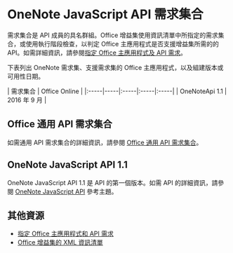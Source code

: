 # <a name="onenote-javascript-api-requirement-sets"></a>OneNote JavaScript API 需求集合

需求集合是 API 成員的具名群組。Office 增益集使用資訊清單中所指定的需求集合，或使用執行階段檢查，以判定 Office 主應用程式是否支援增益集所需的的 API。如需詳細資訊，請參閱[指定 Office 主應用程式及 API 需求](../docs/overview/specify-office-hosts-and-api-requirements.md)。

下表列出 OneNote 需求集、支援需求集的 Office 主應用程式，以及組建版本或可用性日期。

|  需求集合  |  Office Online  | 
|:-----|-----|:-----|:-----|:-----|
| OneNoteApi 1.1  | 2016 年 9 月 |  

## <a name="office-common-api-requirement-sets"></a>Office 通用 API 需求集合
如需通用 API 需求集合的詳細資訊，請參閱 [Office 通用 API 需求集合](office-add-in-requirement-sets.md)。

## <a name="onenote-javascript-api-11"></a>OneNote JavaScript API 1.1 
OneNote JavaScript API 1.1 是 API 的第一個版本。如需 API 的詳細資訊，請參閱 [OneNote JavaScript API](../onenote/word-add-ins-reference-overview.md) 參考主題。

## <a name="additional-resources"></a>其他資源

- [指定 Office 主應用程式和 API 需求](../../docs/overview/specify-office-hosts-and-api-requirements.md)
- [Office 增益集的 XML 資訊清單](../../docs/overview/add-in-manifests.md)
